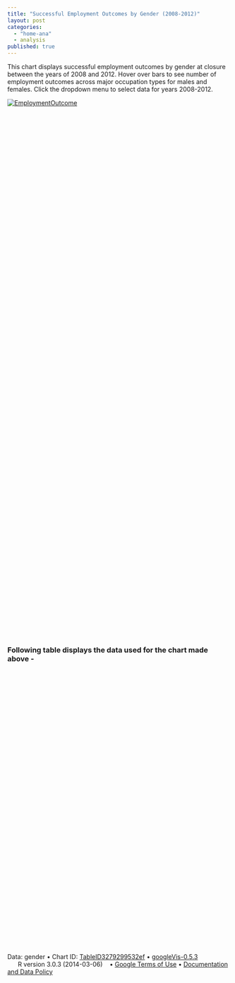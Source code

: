 ```yaml
---
title: "Successful Employment Outcomes by Gender (2008-2012)"
layout: post
categories: 
  - "home-ana"
  - analysis
published: true
---
```


This chart displays successful employment outcomes by gender at closure between the years of 2008 and 2012. Hover over bars to see number of employment outcomes across major occupation types for males and females. Click the dropdown menu to select data for years 2008-2012.


<script type='text/javascript' src='https://public.tableausoftware.com/javascripts/api/viz_v1.js'></script><div class='tableauPlaceholder' style='width: 844px; height: 1194px;'><noscript><a href='#'><img alt='EmploymentOutcome ' src='https:&#47;&#47;public.tableausoftware.com&#47;static&#47;images&#47;Ma&#47;MajorOcc_Stats&#47;EmploymentOutcome&#47;1_rss.png' style='border: none' /></a></noscript><object class='tableauViz' width='844' height='1194' style='display:none;'><param name='host_url' value='https%3A%2F%2Fpublic.tableausoftware.com%2F' /> <param name='site_root' value='' /><param name='name' value='MajorOcc_Stats&#47;EmploymentOutcome' /><param name='tabs' value='no' /><param name='toolbar' value='yes' /><param name='static_image' value='https:&#47;&#47;public.tableausoftware.com&#47;static&#47;images&#47;Ma&#47;MajorOcc_Stats&#47;EmploymentOutcome&#47;1.png' /> <param name='animate_transition' value='yes' /><param name='display_static_image' value='yes' /><param name='display_spinner' value='yes' /><param name='display_overlay' value='yes' /><param name='display_count' value='yes' /></object></div><div style='width:844px;height:22px;padding:0px 10px 0px 0px;color:black;font:normal 8pt verdana,helvetica,arial,sans-serif;'><div style='float:right; padding-right:8px;'><a href='http://www.tableausoftware.com/public/about-tableau-products?ref=https://public.tableausoftware.com/views/MajorOcc_Stats/EmploymentOutcome' target='_blank'>Learn About Tableau</a></div></div>



### Following table displays the data used for the chart made above -



<!-- Table generated in R 3.0.3 by googleVis 0.5.3 package -->
<!-- Mon Aug 11 15:20:39 2014 -->


<!-- Table generated in R 3.0.3 by googleVis 0.5.3 package -->
<!-- Mon Aug 11 15:20:39 2014 -->
<!-- jsHeader -->
<script type="text/javascript">
 
// jsData 
function gvisDataTableID3279299532ef () {
var data = new google.visualization.DataTable();
var datajson =
[
 [
 "Management Occupations",
2008,
3952,
2665 
],
[
 "Management Occupations",
2009,
3117,
2323 
],
[
 "Management Occupations",
2010,
3125,
2074 
],
[
 "Management Occupations",
2011,
2961,
2032 
],
[
 "Management Occupations",
2012,
2223,
1646 
],
[
 "Business and Financial Operations Occupations",
2008,
1595,
1561 
],
[
 "Business and Financial Operations Occupations",
2009,
1323,
1355 
],
[
 "Business and Financial Operations Occupations",
2010,
1415,
1424 
],
[
 "Business and Financial Operations Occupations",
2011,
1338,
1399 
],
[
 "Business and Financial Operations Occupations",
2012,
1107,
1132 
],
[
 "Computer and Mathematical Occupations",
2008,
1785,
459 
],
[
 "Computer and Mathematical Occupations",
2009,
1447,
335 
],
[
 "Computer and Mathematical Occupations",
2010,
1451,
367 
],
[
 "Computer and Mathematical Occupations",
2011,
1574,
419 
],
[
 "Computer and Mathematical Occupations",
2012,
1302,
305 
],
[
 "Architecture and Engineering Occupations",
2008,
1540,
241 
],
[
 "Architecture and Engineering Occupations",
2009,
1092,
166 
],
[
 "Architecture and Engineering Occupations",
2010,
1087,
154 
],
[
 "Architecture and Engineering Occupations",
2011,
1101,
126 
],
[
 "Architecture and Engineering Occupations",
2012,
840,
114 
],
[
 "Life, Physical, and Social Science Occupations",
2008,
556,
444 
],
[
 "Life, Physical, and Social Science Occupations",
2009,
405,
418 
],
[
 "Life, Physical, and Social Science Occupations",
2010,
464,
440 
],
[
 "Life, Physical, and Social Science Occupations",
2011,
400,
371 
],
[
 "Life, Physical, and Social Science Occupations",
2012,
308,
308 
],
[
 "Community and Social Services Occupations",
2008,
2354,
3623 
],
[
 "Community and Social Services Occupations",
2009,
2071,
3206 
],
[
 "Community and Social Services Occupations",
2010,
2100,
3136 
],
[
 "Community and Social Services Occupations",
2011,
1968,
2951 
],
[
 "Community and Social Services Occupations",
2012,
1537,
2379 
],
[
 "Legal Occupations",
2008,
285,
352 
],
[
 "Legal Occupations",
2009,
214,
297 
],
[
 "Legal Occupations",
2010,
245,
315 
],
[
 "Legal Occupations",
2011,
199,
274 
],
[
 "Legal Occupations",
2012,
184,
240 
],
[
 "Education, Training, and Library Occupations",
2008,
2200,
5115 
],
[
 "Education, Training, and Library Occupations",
2009,
1871,
4307 
],
[
 "Education, Training, and Library Occupations",
2010,
1718,
4165 
],
[
 "Education, Training, and Library Occupations",
2011,
1622,
3934 
],
[
 "Education, Training, and Library Occupations",
2012,
1243,
2951 
],
[
 "Arts, Design, Entertainment, Sports, and Media Occupations",
2008,
1407,
1203 
],
[
 "Arts, Design, Entertainment, Sports, and Media Occupations",
2009,
1187,
946 
],
[
 "Arts, Design, Entertainment, Sports, and Media Occupations",
2010,
1224,
944 
],
[
 "Arts, Design, Entertainment, Sports, and Media Occupations",
2011,
1225,
902 
],
[
 "Arts, Design, Entertainment, Sports, and Media Occupations",
2012,
976,
730 
],
[
 "Healthcare Practitioners and Technical Occupations",
2008,
1467,
4476 
],
[
 "Healthcare Practitioners and Technical Occupations",
2009,
1190,
3745 
],
[
 "Healthcare Practitioners and Technical Occupations",
2010,
1243,
3670 
],
[
 "Healthcare Practitioners and Technical Occupations",
2011,
1197,
3561 
],
[
 "Healthcare Practitioners and Technical Occupations",
2012,
940,
2811 
],
[
 "Healthcare Support Occupations",
2008,
1252,
6704 
],
[
 "Healthcare Support Occupations",
2009,
1301,
6498 
],
[
 "Healthcare Support Occupations",
2010,
1373,
6664 
],
[
 "Healthcare Support Occupations",
2011,
1418,
6712 
],
[
 "Healthcare Support Occupations",
2012,
988,
5022 
],
[
 "Protective Service Occupations",
2008,
2632,
826 
],
[
 "Protective Service Occupations",
2009,
2138,
542 
],
[
 "Protective Service Occupations",
2010,
2008,
625 
],
[
 "Protective Service Occupations",
2011,
2191,
612 
],
[
 "Protective Service Occupations",
2012,
1807,
499 
],
[
 "Food Preparation and Serving Related Occupations",
2008,
11129,
9580 
],
[
 "Food Preparation and Serving Related Occupations",
2009,
10130,
8275 
],
[
 "Food Preparation and Serving Related Occupations",
2010,
10529,
7915 
],
[
 "Food Preparation and Serving Related Occupations",
2011,
10872,
8388 
],
[
 "Food Preparation and Serving Related Occupations",
2012,
8149,
6387 
],
[
 "Building and Grounds Cleaning and Maintenance Occupations",
2008,
11654,
5803 
],
[
 "Building and Grounds Cleaning and Maintenance Occupations",
2009,
10497,
4939 
],
[
 "Building and Grounds Cleaning and Maintenance Occupations",
2010,
11068,
5126 
],
[
 "Building and Grounds Cleaning and Maintenance Occupations",
2011,
11712,
5308 
],
[
 "Building and Grounds Cleaning and Maintenance Occupations",
2012,
9039,
4118 
],
[
 "Personal Care and Service Occupations",
2008,
3409,
7675 
],
[
 "Personal Care and Service Occupations",
2009,
3197,
6736 
],
[
 "Personal Care and Service Occupations",
2010,
3301,
6778 
],
[
 "Personal Care and Service Occupations",
2011,
3291,
6873 
],
[
 "Personal Care and Service Occupations",
2012,
2511,
5395 
],
[
 "Sales and Related Occupations",
2008,
8031,
9705 
],
[
 "Sales and Related Occupations",
2009,
6640,
8094 
],
[
 "Sales and Related Occupations",
2010,
7025,
8183 
],
[
 "Sales and Related Occupations",
2011,
7200,
8510 
],
[
 "Sales and Related Occupations",
2012,
5482,
6521 
],
[
 "Office and Administrative Support Occupations",
2008,
12720,
18293 
],
[
 "Office and Administrative Support Occupations",
2009,
10429,
14909 
],
[
 "Office and Administrative Support Occupations",
2010,
10440,
14223 
],
[
 "Office and Administrative Support Occupations",
2011,
11004,
13941 
],
[
 "Office and Administrative Support Occupations",
2012,
8726,
11004 
],
[
 "Farming, Fishing, and Forestry Occupations",
2008,
1027,
190 
],
[
 "Farming, Fishing, and Forestry Occupations",
2009,
953,
160 
],
[
 "Farming, Fishing, and Forestry Occupations",
2010,
981,
170 
],
[
 "Farming, Fishing, and Forestry Occupations",
2011,
1000,
186 
],
[
 "Farming, Fishing, and Forestry Occupations",
2012,
753,
136 
],
[
 "Construction and Extraction Occupations",
2008,
6909,
251 
],
[
 "Construction and Extraction Occupations",
2009,
5239,
178 
],
[
 "Construction and Extraction Occupations",
2010,
5516,
162 
],
[
 "Construction and Extraction Occupations",
2011,
5614,
176 
],
[
 "Construction and Extraction Occupations",
2012,
3991,
126 
],
[
 "Installation, Maintenance, and Repair Occupations",
2008,
8847,
1278 
],
[
 "Installation, Maintenance, and Repair Occupations",
2009,
7179,
996 
],
[
 "Installation, Maintenance, and Repair Occupations",
2010,
7854,
1028 
],
[
 "Installation, Maintenance, and Repair Occupations",
2011,
8408,
1263 
],
[
 "Installation, Maintenance, and Repair Occupations",
2012,
6601,
1027 
],
[
 "Production Occupations",
2008,
12384,
4385 
],
[
 "Production Occupations",
2009,
9262,
3179 
],
[
 "Production Occupations",
2010,
10661,
3326 
],
[
 "Production Occupations",
2011,
11431,
3565 
],
[
 "Production Occupations",
2012,
8711,
2647 
],
[
 "Transportation and Material Moving Occupations",
2008,
14199,
2768 
],
[
 "Transportation and Material Moving Occupations",
2009,
11475,
2163 
],
[
 "Transportation and Material Moving Occupations",
2010,
12376,
2225 
],
[
 "Transportation and Material Moving Occupations",
2011,
13211,
2321 
],
[
 "Transportation and Material Moving Occupations",
2012,
10008,
1792 
],
[
 "Military Specific Occupations",
2008,
174,
24 
],
[
 "Military Specific Occupations",
2009,
156,
17 
],
[
 "Military Specific Occupations",
2010,
252,
200 
],
[
 "Military Specific Occupations",
2011,
658,
605 
],
[
 "Military Specific Occupations",
2012,
203,
143 
],
[
 "Others",
2008,
1667,
3482 
],
[
 "Others",
2009,
1587,
3085 
],
[
 "Others",
2010,
1540,
2734 
],
[
 "Others",
2011,
1500,
2756 
],
[
 "Others",
2012,
1102,
1960 
] 
];
data.addColumn('string','MajorOccuptationTypes');
data.addColumn('number','Year');
data.addColumn('number','TotalMale');
data.addColumn('number','TotalFemale');
data.addRows(datajson);
return(data);
}
 
// jsDrawChart
function drawChartTableID3279299532ef() {
var data = gvisDataTableID3279299532ef();
var options = {};
options["allowHtml"] = true;
options["height"] = "500";
options["width"] = "600";


    var chart = new google.visualization.Table(
    document.getElementById('TableID3279299532ef')
    );
    chart.draw(data,options);
    

}
  
 
// jsDisplayChart
(function() {
var pkgs = window.__gvisPackages = window.__gvisPackages || [];
var callbacks = window.__gvisCallbacks = window.__gvisCallbacks || [];
var chartid = "table";
  
// Manually see if chartid is in pkgs (not all browsers support Array.indexOf)
var i, newPackage = true;
for (i = 0; newPackage && i < pkgs.length; i++) {
if (pkgs[i] === chartid)
newPackage = false;
}
if (newPackage)
  pkgs.push(chartid);
  
// Add the drawChart function to the global list of callbacks
callbacks.push(drawChartTableID3279299532ef);
})();
function displayChartTableID3279299532ef() {
  var pkgs = window.__gvisPackages = window.__gvisPackages || [];
  var callbacks = window.__gvisCallbacks = window.__gvisCallbacks || [];
  window.clearTimeout(window.__gvisLoad);
  // The timeout is set to 100 because otherwise the container div we are
  // targeting might not be part of the document yet
  window.__gvisLoad = setTimeout(function() {
  var pkgCount = pkgs.length;
  google.load("visualization", "1", { packages:pkgs, callback: function() {
  if (pkgCount != pkgs.length) {
  // Race condition where another setTimeout call snuck in after us; if
  // that call added a package, we must not shift its callback
  return;
}
while (callbacks.length > 0)
callbacks.shift()();
} });
}, 100);
}
 
// jsFooter
</script>
 
<!-- jsChart -->  
<script type="text/javascript" src="https://www.google.com/jsapi?callback=displayChartTableID3279299532ef"></script>
 
<!-- divChart -->
  
<div id="TableID3279299532ef" 
  style="width: 600; height: 500;">
</div>
 <div><span>Data: gender &#8226; Chart ID: <a href="Chart_TableID3279299532ef.html">TableID3279299532ef</a> &#8226; <a href="https://github.com/mages/googleVis">googleVis-0.5.3</a></span><br /> 
<!-- htmlFooter -->
<span> 
  R version 3.0.3 (2014-03-06) 
  &#8226; <a href="https://developers.google.com/terms/">Google Terms of Use</a> &#8226; <a href="https://google-developers.appspot.com/chart/interactive/docs/gallery/table">Documentation and Data Policy</a>
</span></div>